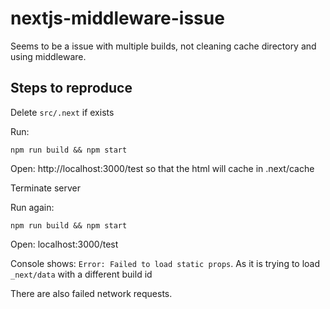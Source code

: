 # nextjs-middleware-issue

Seems to be a issue with multiple builds, not cleaning cache directory and using middleware.

## Steps to reproduce

Delete `src/.next` if exists

Run:
```
npm run build && npm start
```

Open: http://localhost:3000/test so that the html will cache in .next/cache

Terminate server

Run again:
```
npm run build && npm start
```

Open: localhost:3000/test

Console shows: `Error: Failed to load static props`. As it is trying to load `_next/data` with a different build id

There are also failed network requests.
